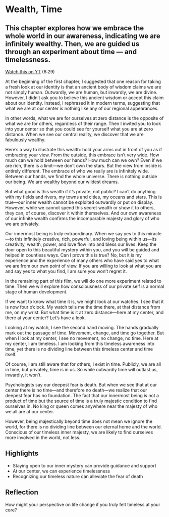 # Wealth, Time
## This chapter explores how we embrace the whole world in our awareness, indicating we are infinitely wealthy. Then, we are guided us through an experiment about time — and timelessness.

[Watch this on YT](https://youtu.be/hU3pSxOSsBk?si=yHP7oNw7WVGDkU5e) (6:29)

At the beginning of the first chapter, I suggested that one reason for taking a fresh look at our identity is that an ancient body of wisdom claims we are not simply human. Outwardly, we are human, but inwardly, we are divine. However, I didn’t ask you to believe this ancient wisdom or accept this claim about our identity. Instead, I rephrased it in modern terms, suggesting that what we are at our center is nothing like any of our regional appearances.  

In other words, what we are for ourselves at zero distance is the opposite of what we are for others, regardless of their range. Then I invited you to look into your center so that you could see for yourself what you are at zero distance. When we see our central reality, we discover that we are fabulously wealthy.  

Here’s a way to illustrate this wealth: hold your arms out in front of you as if embracing your view. From the outside, this embrace isn’t very wide. How much can we hold between our hands? How much can we own? Even if we are rich, there is a limit—we don’t own the stars. But the view from inside is entirely different. The embrace of who we really are is infinitely wide. Between our hands, we find the whole universe. There is nothing outside our being. We are wealthy beyond our wildest dreams.  

But what good is this wealth if it’s private, not public? I can’t do anything with my fields and rivers, my towns and cities, my oceans and stars. This is true—our inner wealth cannot be exploited outwardly or put on display. However, while we cannot spend this secret wealth or show it to others, they can, of course, discover it within themselves. And our own awareness of our infinite wealth confirms the incomparable majesty and glory of who we are privately.  

Our innermost being is truly extraordinary. When we say yes to this miracle—to this infinitely creative, rich, powerful, and loving being within us—its creativity, wealth, power, and love flow into and bless our lives. Keep the door open to this beautiful mystery within you, and you will be guided and helped in countless ways. Can I prove this is true? No, but it is my experience and the experience of many others who have said yes to what we are from our own point of view. If you are willing to look at what you are and say yes to what you find, I am sure you won’t regret it.  

In the remaining part of this film, we will do one more experiment related to time. Then we will explore how consciousness of our private self is a normal stage of human development.  

If we want to know what time it is, we might look at our watches. I see that it is now four o’clock. My watch tells me the time there, at that distance from me, on my wrist. But what time is it at zero distance—here at my center, and there at your center? Let’s have a look.  

Looking at my watch, I see the second hand moving. The hands gradually mark out the passage of time. Movement, change, and time go together. But when I look at my center, I see no movement, no change, no time. Here at my center, I am timeless. I am looking from this timeless awareness into time, yet there is no dividing line between this timeless center and time itself.  

Of course, I am still aware that for others, I exist in time. Publicly, we are all in time, but privately, time is in us. So while outwardly time will outlast us, inwardly, it won’t.  

Psychologists say our deepest fear is death. But when we see that at our center there is no time—and therefore no death—we realize that our deepest fear has no foundation. The fact that our innermost being is not a product of time but the source of time is a truly majestic condition to find ourselves in. No king or queen comes anywhere near the majesty of who we all are at our center.  

However, being majestically beyond time does not mean we ignore the world, for there is no dividing line between our eternal home and the world. Conscious of our timeless inner majesty, we are likely to find ourselves more involved in the world, not less.  

## Highlights
- Staying open to our inner mystery can provide guidance and support
- At our center, we can experience timelessness
- Recognizing our timeless nature can alleviate the fear of death

## Reflection
How might your perspective on life change if you truly felt timeless at your core?

